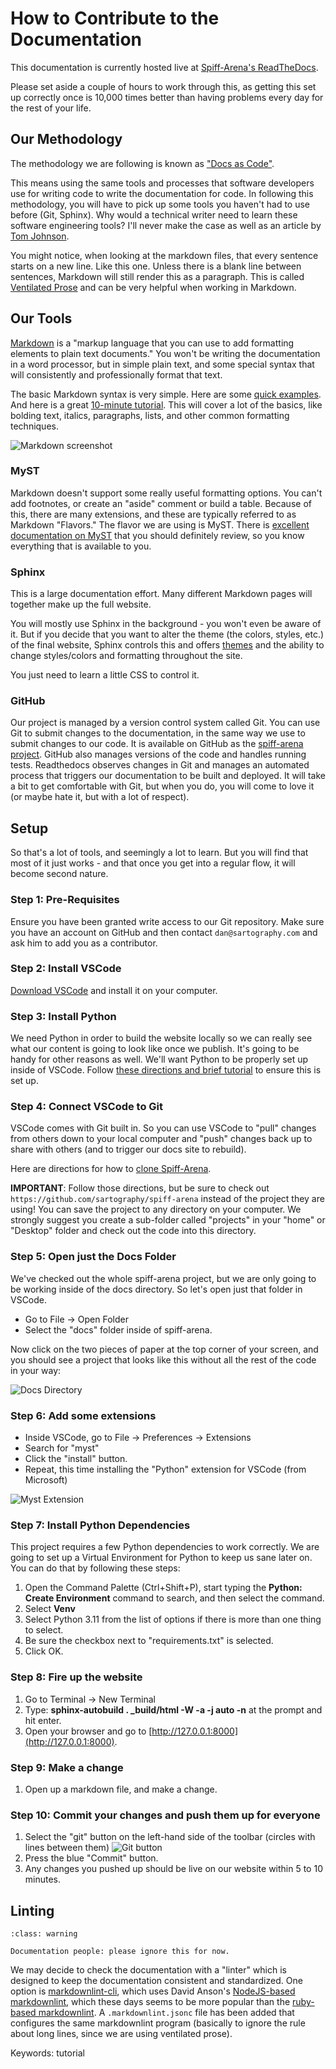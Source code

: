 # How to Contribute to the Documentation

This documentation is currently hosted live at [Spiff-Arena's ReadTheDocs](https://spiff-arena.readthedocs.io/en/latest/).

Please set aside a couple of hours to work through this, as getting this set up correctly once is 10,000 times better than having problems every day for the rest of your life.

## Our Methodology

The methodology we are following is known as ["Docs as Code"](https://www.writethedocs.org/guide/docs-as-code/).

This means using the same tools and processes that software developers use for writing code to write the documentation for code.
In following this methodology, you will have to pick up some tools you haven't had to use before (Git, Sphinx).
Why would a technical writer need to learn these software engineering tools?
I'll never make the case as well as an article by [Tom Johnson](https://idratherbewriting.com/trends/trends-to-follow-or-forget-docs-as-code.html).

You might notice, when looking at the markdown files, that every sentence starts on a new line.
Like this one.
Unless there is a blank line between sentences, Markdown will still render this as a paragraph.
This is called [Ventilated Prose](https://vanemden.wordpress.com/2009/01/01/ventilated-prose/) and can be very helpful when working in Markdown.

## Our Tools

[Markdown](https://www.markdownguide.org/getting-started/) is a "markup language that you can use to add formatting elements to plain text documents."
You won't be writing the documentation in a word processor, but in simple plain text, and some special syntax that will consistently and professionally format that text.

The basic Markdown syntax is very simple.
Here are some [quick examples](https://commonmark.org/help/).
And here is a great [10-minute tutorial](https://commonmark.org/help/tutorial/).
This will cover a lot of the basics, like bolding text, italics, paragraphs, lists, and other common formatting techniques.

![Markdown screenshot](./images/markdown.png "Markdown example")

### MyST

Markdown doesn't support some really useful formatting options.
You can't add footnotes, or create an "aside" comment or build a table.
Because of this, there are many extensions, and these are typically referred to as Markdown "Flavors."
The flavor we are using is MyST.
There is [excellent documentation on MyST](https://myst-parser.readthedocs.io/en/v0.13.5/using/syntax.html) that you should definitely review, so you know everything that is available to you.

### Sphinx

This is a large documentation effort.
Many different Markdown pages will together make up the full website.

You will mostly use Sphinx in the background - you won't even be aware of it.
But if you decide that you want to alter the theme (the colors, styles, etc.)
of the final website, Sphinx controls this and offers [themes](https://sphinx-themes.org/) and the ability to change styles/colors and formatting throughout the site.

You just need to learn a little CSS to control it.

### GitHub

Our project is managed by a version control system called Git.
You can use Git to submit changes to the documentation, in the same way we use to submit changes to our code.
It is available on GitHub as the [spiff-arena project](https://github.com/sartography/spiff-arena).
GitHub also manages versions of the code and handles running tests.
Readthedocs observes changes in Git and manages an automated process that triggers our documentation to be built and deployed.
It will take a bit to get comfortable with Git, but when you do, you will come to love it (or maybe hate it, but with a lot of respect).

## Setup

So that's a lot of tools, and seemingly a lot to learn.
But you will find that most of it just works - and that once you get into a regular flow, it will become second nature.

### Step 1: Pre-Requisites

Ensure you have been granted write access to our Git repository.
Make sure you have an account on GitHub and then contact `dan@sartography.com` and ask him to add you as a contributor.

### Step 2: Install VSCode

[Download VSCode](https://code.visualstudio.com/) and install it on your computer.

### Step 3: Install Python

We need Python in order to build the website locally so we can really see what our content is going to look like once we publish.
It's going to be handy for other reasons as well.
We'll want Python to be properly set up inside of VSCode.
Follow [these directions and brief tutorial](https://code.visualstudio.com/docs/python/python-tutorial) to ensure this is set up.

### Step 4: Connect VSCode to Git

VSCode comes with Git built in.
So you can use VSCode to "pull" changes from others down to your local computer and "push" changes back up to share with others (and to trigger our docs site to rebuild).

Here are directions for how to [clone Spiff-Arena](https://learn.microsoft.com/en-us/azure/developer/javascript/how-to/with-visual-studio-code/clone-github-repository?tabs=create-repo-command-palette%2Cinitialize-repo-activity-bar%2Ccreate-branch-command-palette%2Ccommit-changes-command-palette%2Cpush-command-palette#clone-repository).

**IMPORTANT**: Follow those directions, but be sure to check out `https://github.com/sartography/spiff-arena` instead of the project they are using!
You can save the project to any directory on your computer.
We strongly suggest you create a sub-folder called "projects" in your "home" or "Desktop" folder and check out the code into this directory.

### Step 5: Open just the Docs Folder

We've checked out the whole spiff-arena project, but we are only going to be working inside of the docs directory.
So let's open just that folder in VSCode.

- Go to File -> Open Folder
- Select the "docs" folder inside of spiff-arena.

Now click on the two pieces of paper at the top corner of your screen, and you should see a project that looks like this without all the rest of the code in your way:

![Docs Directory](./images/docs_dir.png "Docs Directory")

### Step 6: Add some extensions

- Inside VSCode, go to File -> Preferences -> Extensions
- Search for "myst"
- Click the "install" button.
- Repeat, this time installing the "Python" extension for VSCode (from Microsoft)

![Myst Extension](./images/myst.png "Search for MyST in extensions")

### Step 7: Install Python Dependencies

This project requires a few Python dependencies to work correctly.
We are going to set up a Virtual Environment for Python to keep us sane later on.
You can do that by following these steps:

1. Open the Command Palette (Ctrl+Shift+P), start typing the **Python: Create Environment** command to search, and then select the command.
2. Select **Venv**
3. Select Python 3.11 from the list of options if there is more than one thing to select.
4. Be sure the checkbox next to "requirements.txt" is selected.
5. Click OK.

### Step 8: Fire up the website

1. Go to Terminal -> New Terminal
2. Type: **sphinx-autobuild . \_build/html -W -a -j auto -n** at the prompt and hit enter.
3. Open your browser and go to [http://127.0.0.1:8000](http://127.0.0.1:8000).

### Step 9: Make a change

1. Open up a markdown file, and make a change.

### Step 10: Commit your changes and push them up for everyone

1. Select the "git" button on the left-hand side of the toolbar (circles with lines between them) ![Git button](./images/git.png "Git button")
2. Press the blue "Commit" button.
3. Any changes you pushed up should be live on our website within 5 to 10 minutes.

## Linting

```{admonition} Linting is just an idea
:class: warning

Documentation people: please ignore this for now.
```

We may decide to check the documentation with a "linter" which is designed to keep the documentation consistent and standardized.
One option is [markdownlint-cli](https://github.com/igorshubovych/markdownlint-cli), which uses David Anson's [NodeJS-based markdownlint](https://github.com/DavidAnson/markdownlint), which these days seems to be more popular than the [ruby-based markdownlint](https://github.com/markdownlint/markdownlint).
A `.markdownlint.jsonc` file has been added that configures the same markdownlint program (basically to ignore the rule about long lines, since we are using ventilated prose).

Keywords: tutorial
